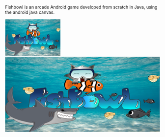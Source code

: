 Fishbowl is an arcade Android game developed from scratch in Java, using the android java canvas.


![Screenshot1](pics/promo.png)
![Screenshot1](pics/feature.png)
